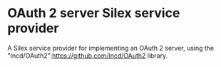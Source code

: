 OAuth 2 server Silex service provider
=====================================

A Silex service provider for implementing an OAuth 2 server, using the "Incd/OAuth2":https://github.com/lncd/OAuth2 library.
